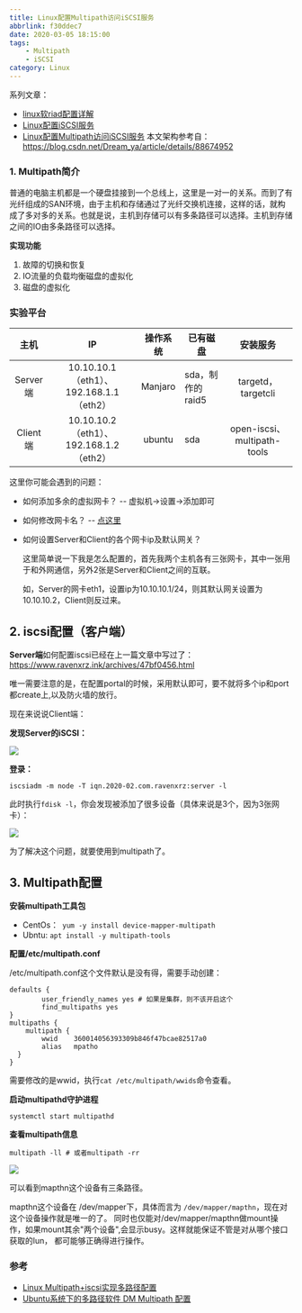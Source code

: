 ```yaml
---
title: Linux配置Multipath访问iSCSI服务
abbrlink: f30ddec7
date: 2020-03-05 18:15:00
tags: 
	- Multipath
	- iSCSI
category: Linux
---
```


系列文章：

- [linux软riad配置详解](https://www.ravenxrz.ink/archives/b85e04d0.html)
- [Linux配置iSCSI服务](https://www.ravenxrz.ink/archives/47bf0456.html)
- [Linux配置Multipath访问iSCSI服务](https://www.ravenxrz.ink/archives/f30ddec7.html)
本文架构参考自：https://blog.csdn.net/Dream_ya/article/details/88674952

### 1. Multipath简介

普通的电脑主机都是一个硬盘挂接到一个总线上，这里是一对一的关系。而到了有光纤组成的SAN环境，由于主机和存储通过了光纤交换机连接，这样的话，就构成了多对多的关系。也就是说，主机到存储可以有多条路径可以选择。主机到存储之间的IO由多条路径可以选择。

**实现功能**

1. 故障的切换和恢复
2. IO流量的负载均衡磁盘的虚拟化
3. 磁盘的虚拟化

<!--more -->

### 实验平台

|   主机   |                   IP                    | 操作系统 | 已有磁盘         |          安装服务           |
| :------: | :-------------------------------------: | :------: | ---------------- | :-------------------------: |
| Server端 | 10.10.10.1（eth1）、192.168.1.1（eth2） | Manjaro  | sda，制作的raid5 |     targetd，targetcli      |
| Client端 | 10.10.10.2（eth1）、192.168.1.2（eth2） |  ubuntu  | sda              | open-iscsi、multipath-tools |

这里你可能会遇到的问题：

- 如何添加多余的虚拟网卡？ -- 虚拟机->设置->添加即可

- 如何修改网卡名？ -- [点这里](<https://www.ravenxrz.ink/archives/e7c30e88.html>)

- 如何设置Server和Client的各个网卡ip及默认网关？

  这里简单说一下我是怎么配置的，首先我两个主机各有三张网卡，其中一张用于和外网通信，另外2张是Server和Client之间的互联。

  如，Server的网卡eth1，设置ip为10.10.10.1/24，则其默认网关设置为10.10.10.2，Client则反过来。

## 2. iscsi配置（客户端）

**Server端**如何配置iscsi已经在上一篇文章中写过了：https://www.ravenxrz.ink/archives/47bf0456.html

唯一需要注意的是，在配置portal的时候，采用默认即可，要不就将多个ip和port都create上,以及防火墙的放行。

现在来说说Client端：

**发现Server的iSCSI：**

![](https://pic.downk.cc/item/5e60d4f898271cb2b8a9aef1.jpg)

**登录：**

```
iscsiadm -m node -T iqn.2020-02.com.ravenxrz:server -l 
```

此时执行`fdisk -l`，你会发现被添加了很多设备（具体来说是3个，因为3张网卡）：

![](https://pic.downk.cc/item/5e60d5c198271cb2b8aa1e8a.jpg)

为了解决这个问题，就要使用到multipath了。

## 3. Multipath配置

**安装multipath工具包**

- CentOs：` yum -y install device-mapper-multipath`
- Ubntu: `apt install -y multipath-tools` 

**配置/etc/multipath.conf**

/etc/multipath.conf这个文件默认是没有得，需要手动创建：

```
defaults {
        user_friendly_names yes	# 如果是集群，则不该开启这个
        find_multipaths yes
}
multipaths {
    multipath {
        wwid    360014056393309b846f47bcae82517a0
        alias   mpatho
  }
}
```

需要修改的是wwid，执行`cat /etc/multipath/wwids`命令查看。

**启动multipathd守护进程**

`systemctl start multipathd`

**查看multipath信息**

```shell
multipath -ll # 或者multipath -rr
```

![](https://pic.downk.cc/item/5e60db6a98271cb2b8adae36.jpg)

可以看到mapthn这个设备有三条路径。

mapthn这个设备在 /dev/mapper下，具体而言为 `/dev/mapper/mapthn`，现在对这个设备操作就是唯一的了。
同时也仅能对/dev/mapper/mapthn做mount操作，如果mount其余"两个设备",会显示busy。这样就能保证不管是对从哪个接口获取的lun，
都可能够正确得进行操作。

### 参考

- [Linux Multipath+iscsi实现多路径配置](https://blog.csdn.net/Dream_ya/article/details/88674952)
- [Ubuntu系统下的多路径软件 DM Multipath 配置](https://www.cnblogs.com/pipci/p/9247858.html)